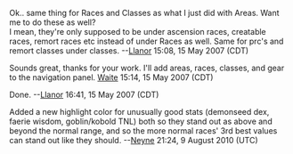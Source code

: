Ok.. same thing for Races and Classes as what I just did with Areas.
Want me to do these as well?  
I mean, they're only supposed to be under ascension races, creatable
races, remort races etc instead of under Races as well. Same for prc's
and remort classes under classes. --[Llanor](User:MooNFisH "wikilink")
15:08, 15 May 2007 (CDT)

Sounds great, thanks for your work. I'll add areas, races, classes, and
gear to the navigation panel. [Waite](User:Waite "wikilink") 15:14, 15
May 2007 (CDT)

  
Done. --[Llanor](User:MooNFisH "wikilink") 16:41, 15 May 2007 (CDT)

Added a new highlight color for unusually good stats (demonseed dex,
faerie wisdom, goblin/kobold TNL) both so they stand out as above and
beyond the normal range, and so the more normal races' 3rd best values
can stand out like they should. --[Neyne](User:Neyne "wikilink") 21:24,
9 August 2010 (UTC)
